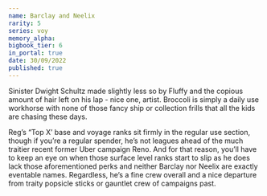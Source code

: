 ```yaml
---
name: Barclay and Neelix
rarity: 5
series: voy
memory_alpha:
bigbook_tier: 6
in_portal: true
date: 30/09/2022
published: true
---
```


Sinister Dwight Schultz made slightly less so by Fluffy and the copious amount of hair left on his lap - nice one, artist. Broccoli is simply a daily use workhorse with none of those fancy ship or collection frills that all the kids are chasing these days.

Reg’s “Top X’ base and voyage ranks sit firmly in the regular use section, though if you’re a regular spender, he’s not leagues ahead of the much traitier recent former Uber campaign Reno. And for that reason, you’ll have to keep an eye on when those surface level ranks start to slip as he does lack those aforementioned perks and neither Barclay nor Neelix are exactly eventable names. Regardless, he’s a fine crew overall and a nice departure from traity popsicle sticks or gauntlet crew of campaigns past.
